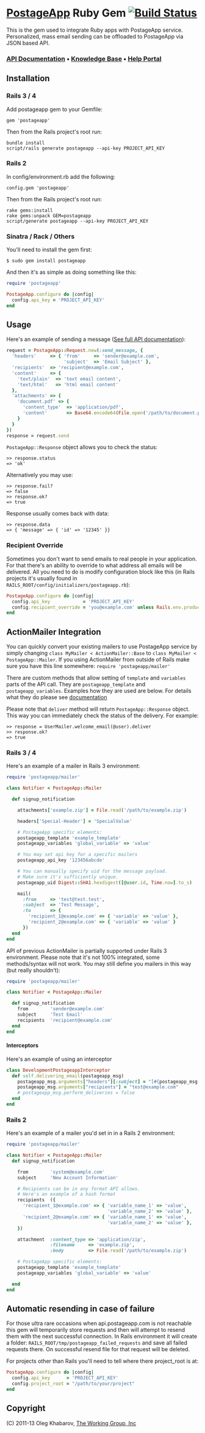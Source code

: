# [PostageApp](http://postageapp.com) Ruby Gem [![Build Status](https://secure.travis-ci.org/postageapp/postageapp-ruby.png)](http://travis-ci.org/postageapp/postageapp-ruby)

This is the gem used to integrate Ruby apps with PostageApp service.
Personalized, mass email sending can be offloaded to PostageApp via JSON based API.

### [API Documentation](http://help.postageapp.com/kb/api/api-overview) &bull; [Knowledge Base](http://help.postageapp.com/kb) &bull; [Help Portal](http://help.postageapp.com)

Installation
------------

### Rails 3 / 4
Add postageapp gem to your Gemfile:

    gem 'postageapp'

Then from the Rails project's root run:

    bundle install
    script/rails generate postageapp --api-key PROJECT_API_KEY

### Rails 2
In config/environment.rb add the following:

    config.gem 'postageapp'

Then from the Rails project's root run:

    rake gems:install
    rake gems:unpack GEM=postageapp
    script/generate postageapp --api-key PROJECT_API_KEY

### Sinatra / Rack / Others
You'll need to install the gem first:

    $ sudo gem install postageapp

And then it's as simple as doing something like this:

```ruby
require 'postageapp'

PostageApp.configure do |config|
  config.api_key = 'PROJECT_API_KEY'
end
```

Usage
-----
Here's an example of sending a message ([See full API documentation](http://help.postageapp.com/faqs/api/send_message)):

```ruby
request = PostageApp::Request.new(:send_message, {
  'headers'     => { 'from'     => 'sender@example.com',
                     'subject'  => 'Email Subject' },
  'recipients'  => 'recipient@example.com',
  'content'     => {
    'text/plain'  => 'text email content',
    'text/html'   => 'html email content'
  },
  'attachments' => {
    'document.pdf' => {
      'content_type'  => 'application/pdf',
      'content'       => Base64.encode64(File.open('/path/to/document.pdf', 'rb').read)
    }
  }
})
response = request.send
```

`PostageApp::Response` object allows you to check the status:

    >> response.status
    => 'ok'

Alternatively you may use:

    >> response.fail?
    => false
    >> response.ok?
    => true

Response usually comes back with data:

    >> response.data
    => { 'message' => { 'id' => '12345' }}

### Recipient Override
Sometimes you don't want to send emails to real people in your application. For that there's an ability to override to what address all emails will be delivered. All you need to do is modify configuration block like this (in Rails projects it's usually found in `RAILS_ROOT/config/initializers/postageapp.rb`):

```ruby
PostageApp.configure do |config|
  config.api_key            = 'PROJECT_API_KEY'
  config.recipient_override = 'you@example.com' unless Rails.env.production?
end
```

ActionMailer Integration
------------------------
You can quickly convert your existing mailers to use PostageApp service by simply changing `class MyMailer < ActionMailer::Base` to `class MyMailer < PostageApp::Mailer`.  If you using ActionMailer from outside of Rails make sure you have this line somewhere: `require 'postageapp/mailer'`

There are custom methods that allow setting of `template` and `variables` parts of the API call. They are `postageapp_template` and `postageapp_variables`. Examples how they are used are below. For details what they do please see [documentation](http://help.postageapp.com/faqs)

Please note that `deliver` method will return `PostageApp::Response` object. This way you can immediately check the status of the delivery. For example:

    >> response = UserMailer.welcome_email(@user).deliver
    >> response.ok?
    => true

### Rails 3 / 4

Here's an example of a mailer in Rails 3 environment:

```ruby
require 'postageapp/mailer'

class Notifier < PostageApp::Mailer

  def signup_notification

    attachments['example.zip'] = File.read('/path/to/example.zip')

    headers['Special-Header'] = 'SpecialValue'

    # PostageApp specific elements:
    postageapp_template 'example_template'
    postageapp_variables 'global_variable' => 'value'

    # You may set api key for a specific mailers
    postageapp_api_key '123456abcde'

    # You can manually specify uid for the message payload.
    # Make sure it's sufficiently unique.
    postageapp_uid Digest::SHA1.hexdigest([@user.id, Time.now].to_s)

    mail(
      :from     => 'test@test.test',
      :subject  => 'Test Message',
      :to       => {
        'recipient_1@example.com' => { 'variable' => 'value' },
        'recipient_2@example.com' => { 'variable' => 'value' }
      })
  end
end
```

API of previous ActionMailer is partially supported under Rails 3 environment. Please note that it's not 100% integrated, some methods/syntax will not work. You may still define you mailers in this way (but really shouldn't):

```ruby
require 'postageapp/mailer'

class Notifier < PostageApp::Mailer

  def signup_notification
    from        'sender@example.com'
    subject     'Test Email'
    recipients  'recipient@example.com'
  end
end
```

#### Interceptors

Here's an example of using an interceptor

```ruby
class DevelopmentPostageappInterceptor
  def self.delivering_email(postageapp_msg)
    postageapp_msg.arguments["headers"][:subject] = "[#{postageapp_msg.arguments["recipients"]}] #{postageapp_msg.arguments["headers"][:subject]}"
    postageapp_msg.arguments["recipients"] = "test@example.com"
    # postageapp_msg.perform_deliveries = false
  end
end
```

### Rails 2

Here's an example of a mailer you'd set in in a Rails 2 environment:

```ruby
require 'postageapp/mailer'

class Notifier < PostageApp::Mailer
  def signup_notification

    from        'system@example.com'
    subject     'New Account Information'

    # Recipients can be in any format API allows.
    # Here's an example of a hash format
    recipients  ({
      'recipient_1@example.com' => { 'variable_name_1' => 'value',
                                     'variable_name_2' => 'value' },
      'recipient_2@example.com' => { 'variable_name_1' => 'value',
                                     'variable_name_2' => 'value' },
    })

    attachment  :content_type => 'application/zip',
                :filename     => 'example.zip',
                :body         => File.read('/path/to/example.zip')

    # PostageApp specific elements:
    postageapp_template 'example_template'
    postageapp_variables 'global_variable' => 'value'

  end
end
```

Automatic resending in case of failure
--------------------------------------
For those ultra rare occasions when api.postageapp.com is not reachable this gem will temporarily store requests and then will attempt to resend them with the next successful connection. In Rails environment it will create a folder: `RAILS_ROOT/tmp/postageapp_failed_requests` and save all failed requests there. On successful resend file for that request will be deleted.

For projects other than Rails you'll need to tell where there project_root is at:

```ruby
PostageApp.configure do |config|
  config.api_key      = 'PROJECT_API_KEY'
  config.project_root = "/path/to/your/project"
end
```

Copyright
---------
(C) 2011-13 Oleg Khabarov, [The Working Group, Inc](http://www.twg.ca/)
